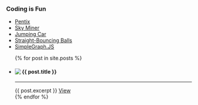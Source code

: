 ### Coding is Fun
- [Pentix](https://truemaxdh.github.io/CodingIsFun/game_pentix/www/)
- [Sky Miner](https://truemaxdh.github.io/CodingIsFun/game_shooting/www/)
- [Jumping Car](https://truemaxdh.github.io/CodingIsFun/game_hscroll_car/)
- [Straight-Bouncing Balls](https://truemaxdh.github.io/CodingIsFun/lab_straight-bouncing_balls/)
- [SimpleGraph.JS](https://truemaxdh.github.io/simpleGraph.js/)


<ul>
  {% for post in site.posts %}
    <li>
      <div class="card">
        <img src="{{ post.thumb }}" align="left" class="img">
        <h4>{{ post.title }}</h4>
        <hr>
        {{ post.excerpt }}
        <a href="{{ post.url }}">View</a>
      </div>
    </li>
  {% endfor %}
</ul>
